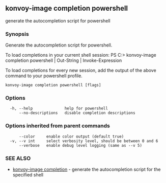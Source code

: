 ## konvoy-image completion powershell

generate the autocompletion script for powershell

### Synopsis


Generate the autocompletion script for powershell.

To load completions in your current shell session:
PS C:\> konvoy-image completion powershell | Out-String | Invoke-Expression

To load completions for every new session, add the output of the above command
to your powershell profile.


```
konvoy-image completion powershell [flags]
```

### Options

```
  -h, --help              help for powershell
      --no-descriptions   disable completion descriptions
```

### Options inherited from parent commands

```
      --color     enable color output (default true)
  -v, --v int     select verbosity level, should be between 0 and 6
      --verbose   enable debug level logging (same as --v 5)
```

### SEE ALSO

* [konvoy-image completion](konvoy-image_completion.md)	 - generate the autocompletion script for the specified shell

